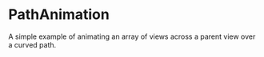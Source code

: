 # PathAnimation

A simple example of animating an array of views across a parent view over a curved path.
